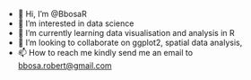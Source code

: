 - 👋 Hi, I’m @BbosaR
- 👀 I’m interested in data science
- 🌱 I’m currently learning data visualisation and analysis in R
- 💞️ I’m looking to collaborate on ggplot2, spatial data analysis, 
- 📫 How to reach me kindly send me an email to bbosa.robert@gmail.com

<!---
BbosaR/BbosaR is a ✨ special ✨ repository because its `README.md` (this file) appears on your GitHub profile.
You can click the Preview link to take a look at your changes.
--->
